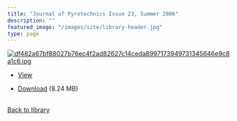 ```yaml
---
title: "Journal of Pyrotechnics Issue 23, Summer 2006"
description: ""
featured_image: "/images/site/library-header.jpg"
type: page
---
```


<a href="https://drive.google.com/file/d/1QSzrrzT2Fn3xX2waGsfiIWwThdOaPz0s/view" target="_blank">![df482a67bf88027b76ec4f2ad82627c14ceda8997173949731345646e9c8a1c6.jpg](/images/library/df482a67bf88027b76ec4f2ad82627c14ceda8997173949731345646e9c8a1c6.jpg)</a>
* <a href="https://drive.google.com/file/d/1QSzrrzT2Fn3xX2waGsfiIWwThdOaPz0s/view" target="_blank">View</a>

* [Download](https://drive.google.com/uc?export=download&id=1QSzrrzT2Fn3xX2waGsfiIWwThdOaPz0s) (8.24 MB)

<br />[Back to library](/library/)
